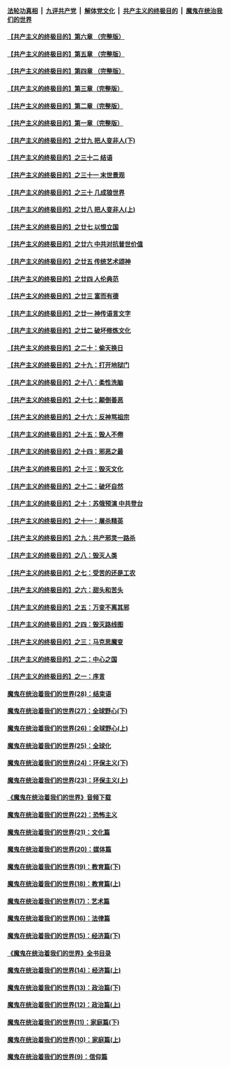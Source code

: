 ####  [法轮功真相](../../../../basic/blob/master/README.md?t=06300102) &nbsp;|&nbsp; [九评共产党](../../../../9ping.md/blob/master/README.md?t=06300102) &nbsp;|&nbsp; [解体党文化](../../../../jtdwh.md/blob/master/README.md?t=06300102)  &nbsp;|&nbsp; [共产主义的终极目的](../../../../gczydzjmd.md/blob/master/README.md?t=06300102) &nbsp;|&nbsp; [魔鬼在统治我们的世界](../../../../mgztzwmdsj.md/blob/master/README.md?t=06300102) 

#### [【共产主义的终极目的】第六章 （完整版）](../pages/nsc422/n11428913.md?t=06300102) 

#### [【共产主义的终极目的】第五章 （完整版）](../pages/nsc422/n11428912.md?t=06300102) 

#### [【共产主义的终极目的】第四章 （完整版）](../pages/nsc422/n11428907.md?t=06300102) 

#### [【共产主义的终极目的】第三章（完整版）](../pages/nsc422/n11428848.md?t=06300102) 

#### [【共产主义的终极目的】第二章（完整版）](../pages/nsc422/n11428831.md?t=06300102) 

#### [【共产主义的终极目的】第一章（完整版）](../pages/nsc422/n11417651.md?t=06300102) 

#### [【共产主义的终极目的】之廿九 把人变非人(下)](../pages/nsc422/n11344140.md?t=06300102) 

#### [【共产主义的终极目的】之三十二 结语](../pages/nsc422/n11360535.md?t=06300102) 

#### [【共产主义的终极目的】之三十一 末世景观](../pages/nsc422/n11351129.md?t=06300102) 

#### [【共产主义的终极目的】之三十 几成狼世界](../pages/nsc422/n11348280.md?t=06300102) 

#### [【共产主义的终极目的】之廿八 把人变非人(上)](../pages/nsc422/n11340492.md?t=06300102) 

#### [【共产主义的终极目的】之廿七 以恨立国](../pages/nsc422/n11336944.md?t=06300102) 

#### [【共产主义的终极目的】之廿六 中共对抗普世价值](../pages/nsc422/n11324785.md?t=06300102) 

#### [【共产主义的终极目的】之廿五 传统艺术颂神](../pages/nsc422/n11296396.md?t=06300102) 

#### [【共产主义的终极目的】之廿四 人伦典范](../pages/nsc422/n11296397.md?t=06300102) 

#### [【共产主义的终极目的】之廿三 富而有德](../pages/nsc422/n11283598.md?t=06300102) 

#### [【共产主义的终极目的】之廿一 神传语言文字](../pages/nsc422/n11263265.md?t=06300102) 

#### [【共产主义的终极目的】之廿二 破坏修炼文化](../pages/nsc422/n11245728.md?t=06300102) 

#### [【共产主义的终极目的】之二十：偷天换日](../pages/nsc422/n11238846.md?t=06300102) 

#### [【共产主义的终极目的】之十九：打开地狱门](../pages/nsc422/n11206376.md?t=06300102) 

#### [【共产主义的终极目的】之十八：柔性洗脑](../pages/nsc422/n11199994.md?t=06300102) 

#### [【共产主义的终极目的】之十七：颠倒善恶](../pages/nsc422/n11179782.md?t=06300102) 

#### [【共产主义的终极目的】之十六：反神骂祖宗](../pages/nsc422/n11166798.md?t=06300102) 

#### [【共产主义的终极目的】之十五：毁人不倦](../pages/nsc422/n11166792.md?t=06300102) 

#### [【共产主义的终极目的】之十四：邪恶之最](../pages/nsc422/n11150249.md?t=06300102) 

#### [【共产主义的终极目的】之十三：毁灭文化](../pages/nsc422/n11135227.md?t=06300102) 

#### [【共产主义的终极目的】之十二：破坏自然](../pages/nsc422/n11135214.md?t=06300102) 

#### [【共产主义的终极目的】之十：苏俄预演 中共登台](../pages/nsc422/n11118424.md?t=06300102) 

#### [【共产主义的终极目的】之十一：屠杀精英](../pages/nsc422/n11118442.md?t=06300102) 

#### [【共产主义的终极目的】之九：共产邪灵一路杀](../pages/nsc422/n11114139.md?t=06300102) 

#### [【共产主义的终极目的】之八：毁灭人类](../pages/nsc422/n11108503.md?t=06300102) 

#### [【共产主义的终极目的】之七：受苦的还是工农](../pages/nsc422/n11101809.md?t=06300102) 

#### [【共产主义的终极目的】之六：甜头和苦头](../pages/nsc422/n11096971.md?t=06300102) 

#### [【共产主义的终极目的】之五：万变不离其邪](../pages/nsc422/n11091285.md?t=06300102) 

#### [【共产主义的终极目的】之四：毁灭路线图](../pages/nsc422/n11086284.md?t=06300102) 

#### [【共产主义的终极目的】之三：马克思魔变](../pages/nsc422/n11061941.md?t=06300102) 

#### [【共产主义的终极目的】之二：中心之国](../pages/nsc422/n11047728.md?t=06300102) 

#### [【共产主义的终极目的】之一：序言](../pages/nsc422/n11086077.md?t=06300102) 

#### [魔鬼在统治着我们的世界(28)：结束语](../pages/nsc422/n10936246.md?t=06300102) 

#### [魔鬼在统治着我们的世界(27)：全球野心(下)](../pages/nsc422/n10928319.md?t=06300102) 

#### [魔鬼在统治着我们的世界(26)：全球野心(上)](../pages/nsc422/n10900318.md?t=06300102) 

#### [魔鬼在统治着我们的世界(25)：全球化](../pages/nsc422/n10788205.md?t=06300102) 

#### [魔鬼在统治着我们的世界(24)：环保主义(下)](../pages/nsc422/n10695307.md?t=06300102) 

#### [魔鬼在统治着我们的世界(23)：环保主义(上)](../pages/nsc422/n10688613.md?t=06300102) 

#### [《魔鬼在统治着我们的世界》音频下载](../pages/nsc422/n10635553.md?t=06300102) 

#### [魔鬼在统治着我们的世界(22)：恐怖主义](../pages/nsc422/n10614727.md?t=06300102) 

#### [魔鬼在统治着我们的世界(21)：文化篇](../pages/nsc422/n10597706.md?t=06300102) 

#### [魔鬼在统治着我们的世界(20)：媒体篇](../pages/nsc422/n10586579.md?t=06300102) 

#### [魔鬼在统治着我们的世界(19)：教育篇(下)](../pages/nsc422/n10564808.md?t=06300102) 

#### [魔鬼在统治着我们的世界(18)：教育篇(上)](../pages/nsc422/n10526970.md?t=06300102) 

#### [魔鬼在统治着我们的世界(17)：艺术篇](../pages/nsc422/n10499093.md?t=06300102) 

#### [魔鬼在统治着我们的世界(16)：法律篇](../pages/nsc422/n10485969.md?t=06300102) 

#### [魔鬼在统治着我们的世界(15)：经济篇(下)](../pages/nsc422/n10469975.md?t=06300102) 

#### [《魔鬼在统治着我们的世界》全书目录](../pages/nsc422/n10464261.md?t=06300102) 

#### [魔鬼在统治着我们的世界(14)：经济篇(上)](../pages/nsc422/n10457370.md?t=06300102) 

#### [魔鬼在统治着我们的世界(13)：政治篇(下)](../pages/nsc422/n10448270.md?t=06300102) 

#### [魔鬼在统治着我们的世界(12)：政治篇(上)](../pages/nsc422/n10444576.md?t=06300102) 

#### [魔鬼在统治着我们的世界(11)：家庭篇(下)](../pages/nsc422/n10440961.md?t=06300102) 

#### [魔鬼在统治着我们的世界(10)：家庭篇(上)](../pages/nsc422/n10435448.md?t=06300102) 

#### [魔鬼在统治着我们的世界(9)：信仰篇](../pages/nsc422/n10432159.md?t=06300102) 


